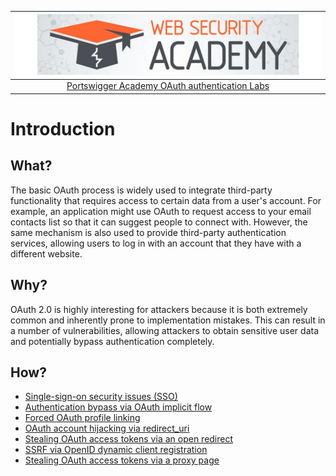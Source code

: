 | [![Portswigger OAuth authentication Labs](../../_static/images/pal.png)](https://portswigger.net/web-security/all-labs#oauth-authentication) |
|:--:|
| [Portswigger Academy OAuth authentication Labs](https://portswigger.net/web-security/all-labs#oauth-authentication) |

# Introduction

## What?

The basic OAuth process is widely used to integrate third-party functionality that requires access to certain data from a user's account. For example, an application might use OAuth to request access to your email contacts list so that it can suggest people to connect with. However, the same mechanism is also used to provide third-party authentication services, allowing users to log in with an account that they have with a different website. 

## Why?

OAuth 2.0 is highly interesting for attackers because it is both extremely common and inherently prone to implementation mistakes. This can result in a number of vulnerabilities, allowing attackers to obtain sensitive user data and potentially bypass authentication completely. 

## How?

* [Single-sign-on security issues (SSO)](sso.md)
* [Authentication bypass via OAuth implicit flow](1.md)
* [Forced OAuth profile linking](2.md)
* [OAuth account hijacking via redirect_uri](3.md)
* [Stealing OAuth access tokens via an open redirect](4.md)
* [SSRF via OpenID dynamic client registration](5.md)
* [Stealing OAuth access tokens via a proxy page](6.md)